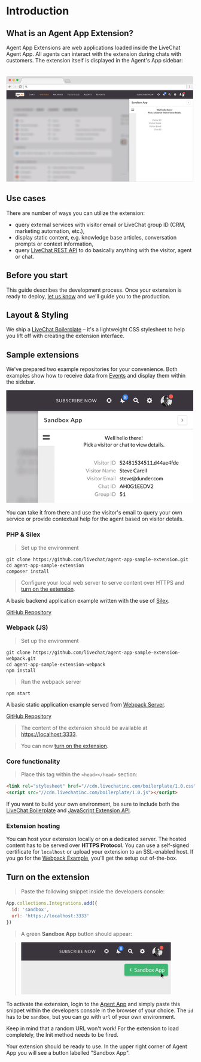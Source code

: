 # Introduction

## What is an Agent App Extension?

Agent App Extensions are web applications loaded inside the LiveChat Agent App. All agents can interact with the extension during chats with customers. The extension itself is displayed in the Agent's App sidebar:

<img src="../__images/agent-app-extension.png" width="500" style="margin-top: 20px;"/>

## Use cases

There are number of ways you can utilize the extension:

* query external services with visitor email or LiveChat group ID (CRM, marketing automation, etc.),
* display static content, e.g. knowledge base articles, conversation prompts or context information,
* query [LiveChat REST API](/rest-api) to do basically anything with the visitor, agent or chat.


## Before you start

This guide describes the development process. Once your extension is ready to deploy, <a href="#" onclick="LC_API.open_chat_window();return false;">let us know</a> and we'll guide you to the production.

## Layout & Styling

We ship a [LiveChat Boilerplate](/boilerplate) – it's a lightweight CSS stylesheet to help you lift off with creating the extension interface.

## Sample extensions

We've prepared two example repositories for your convenience. Both examples show how to receive data from [Events](#events) and display them within the sidebar.

<img class="framed" src="../__images/agent-app-sample-extension.png" width="500" />

You can take it from there and use the visitor's email to query your own service or provide contextual help for the agent based on visitor details.

### PHP & Silex

> Set up the environment

```shell
git clone https://github.com/livechat/agent-app-sample-extension.git
cd agent-app-sample-extension
composer install
```

> Configure your local web server to serve content over HTTPS and [turn on the extension](#turn-on-the-extension).

A basic backend application example written with the use of [Silex](http://silex.sensiolabs.org/).

<a class="button green" href="https://github.com/livechat/agent-app-sample-extension" target="_blank"><span>GitHub Repository</span></a>

### Webpack (JS)

> Set up the environment

```shell
git clone https://github.com/livechat/agent-app-sample-extension-webpack.git
cd agent-app-sample-extension-webpack
npm install
```

> Run the webpack server

```
npm start
```

A basic static application example served from [Webpack Server](https://webpack.github.io/).

<a class="button green" href="https://github.com/livechat/agent-app-sample-extension-webpack" target="_blank"><span>GitHub Repository</span></a>

> The content of the extension should be available at [https://localhost:3333](https://localhost:3333).

> You can now [turn on the extension](#turn-on-the-extension).

### Core functionality

> Place this tag within the `<head></head>` section:

```html
<link rel="stylesheet" href="//cdn.livechatinc.com/boilerplate/1.0.css">
<script src="//cdn.livechatinc.com/boilerplate/1.0.js"></script>
```

If you want to build your own environment, be sure to include both the [LiveChat Boilerplate](/boilerplate) and [JavaScript Extension API](#javascript-api).

### Extension hosting

You can host your extension locally or on a dedicated server. The hosted content has to be served over **HTTPS Protocol**. You can use a self-signed certificate for `localhost` or upload your extension to an SSL-enabled host. If you go for the [Webpack Example](#webpack), you'll get the setup out of-the-box.

## Turn on the extension

> Paste the following snippet inside the developers console:

```js
App.collections.Integrations.add({
  id: 'sandbox',
  url: 'https://localhost:3333'
})
```

> A green **Sandbox App** button should appear:

> <img src="../__images/agent-app-extension.gif" width="400" />

To activate the extension, login to the [Agent App](https://my.livechatinc.com/) and simply paste this snippet within the developers console in the browser of your choice. The `id` has to be `sandbox`, but you can go with `url` of your own environment.

<aside class="notice">Keep in mind that a random URL won't work! For the extension to load completely, the Init method needs to be fired. </aside>

Your extension should be ready to use. In the upper right corner of Agent App you will see a button labelled "Sandbox App".
